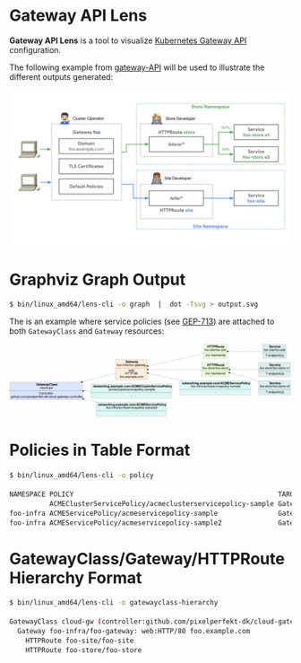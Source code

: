 # Gateway API Lens

**Gateway API Lens** is a tool to visualize [Kubernetes Gateway
API](https://gateway-api.sigs.k8s.i) configuration.

The following example from
[gateway-API](https://gateway-api.sigs.k8s.io) will be used to
illustrate the different outputs generated:

![Gateway-API example](doc/images/gateway-roles.png)

# Graphviz Graph Output

```bash
$ bin/linux_amd64/lens-cli -o graph  |  dot -Tsvg > output.svg
```

The is an example where service policies (see
[GEP-713](https://gateway-api.sigs.k8s.io/geps/gep-713)) are attached
to both `GatewayClass` and `Gateway` resources:

![Example Graphviz output](doc/images/graphviz-output.png)

# Policies in Table Format

```bash
$ bin/linux_amd64/lens-cli -o policy

NAMESPACE POLICY                                                   TARGET                        DEFAULT OVERRIDE
          ACMEClusterServicePolicy/acmeclusterservicepolicy-sample GatewayClass/cloud-gw         No      Yes
foo-infra ACMEServicePolicy/acmeservicepolicy-sample               Gateway/foo-infra/foo-gateway Yes     No
foo-infra ACMEServicePolicy/acmeservicepolicy-sample2              GatewayClass/cloud-gw         Yes     No
```

# GatewayClass/Gateway/HTTPRoute Hierarchy Format

```bash
$ bin/linux_amd64/lens-cli -o gatewayclass-hierarchy

GatewayClass cloud-gw (controller:github.com/pixelperfekt-dk/cloud-gateway-controller)
  Gateway foo-infra/foo-gateway: web:HTTP/80 foo.example.com
    HTTPRoute foo-site/foo-site
    HTTPRoute foo-store/foo-store
```
